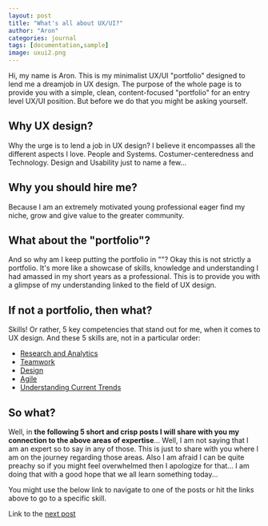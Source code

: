 ```yaml
---
layout: post
title: "What's all about UX/UI?"
author: "Aron"
categories: journal
tags: [documentation,sample]
image: uxui2.png
---
```


Hi, my name is Aron. This is my minimalist UX/UI "portfolio" designed to lend me a dreamjob in UX design. The purpose of the whole page is to provide you with a simple, clean, content-focused "portfolio" for an entry level UX/UI position. But before we do that you might be asking yourself. 

## Why UX design?

Why the urge is to lend a job in UX design? I believe it encompasses all the different aspects I love. People and Systems. Costumer-centeredness and Technology. Design and Usability just to name a few...

## Why you should hire me?

Because I am an extremely motivated young professional eager find my niche, grow and give value to the greater community.

## What about the "portfolio"?

And so why am I keep putting the portfolio in ""? Okay this is not strictly a portfolio. It's more like a showcase of skills, knowledge and understanding I had amassed in my short years as a professional. This is to provide you with a glimpse of my understanding linked to the field of UX design.  

## If not a portfolio, then what?

Skills! Or rather, 5 key competencies that stand out for me, when it comes to UX design. And these 5 skills are, not in a particular order:
- [Research and Analytics](https://aronuxui.github.io/research-and-analytics)
- [Teamwork](https://aronuxui.github.io/teamwork)
- [Design](https://aronuxui.github.io/design)
- [Agile](https://aronuxui.github.io/agile)
- [Understanding Current Trends](https://aronuxui.github.io/understanding-trends)

## So what?

Well, in **the following 5 short and crisp posts I will share with you my connection to the above areas of expertise**... Well, I am not saying that I am an expert so to say in any of those. This is just to share with you where I am on the journey regarding those areas. Also I am afraid I can be quite preachy so if you might feel overwhelmed then I apologize for that... I am doing that with a good hope that we all learn something today...

You might use the below link to navigate to one of the posts or hit the links above to go to a specific skill.

Link to the [next post](https://aronuxui.github.io/research-and-analytics)
